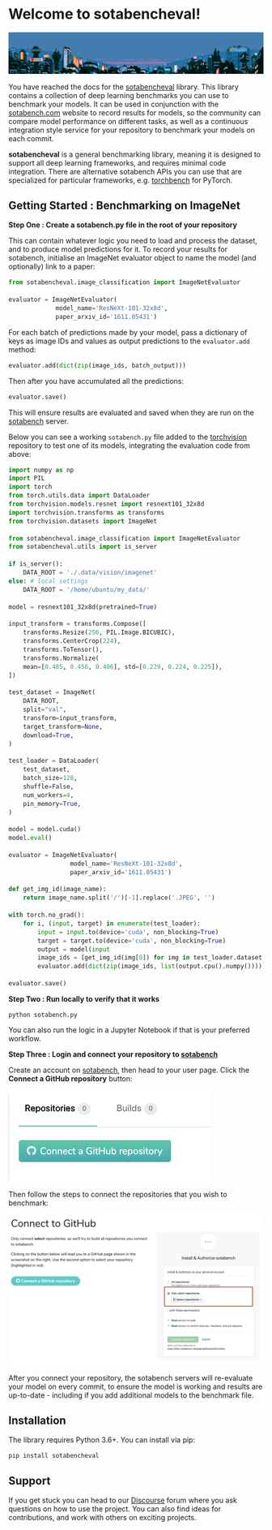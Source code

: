 # Welcome to sotabencheval!

![SotaBench](img/banner.png)

You have reached the docs for the [sotabencheval](https://github.com/sotagents/sotabench-eval) library. This library contains a collection of deep learning benchmarks you can use to
benchmark your models. It can be used in conjunction with the 
[sotabench.com](http://www.sotabench.com) website to record results for models, so the community
can compare model performance on different tasks, as well as a continuous integration style
service for your repository to benchmark your models on each commit.

**sotabencheval** is a general benchmarking library, meaning it is designed to support all deep learning frameworks, 
and requires minimal code integration. There are alternative sotabench APIs you can use that are
specialized for particular frameworks, e.g. [torchbench](https://github.com/sotagents/torchbench) for PyTorch.


## Getting Started : Benchmarking on ImageNet

**Step One : Create a sotabench.py file in the root of your repository**

This can contain whatever logic you need to load and process the dataset, and to 
produce model predictions for it. To record your results for sotabench, initialise
an ImageNet evaluator object to name the model (and optionally) link to a paper:

``` python
from sotabencheval.image_classification import ImageNetEvaluator

evaluator = ImageNetEvaluator(
             model_name='ResNeXt-101-32x8d',
             paper_arxiv_id='1611.05431')
```

For each batch of predictions made by your model, pass a dictionary of keys as image IDs and values as 
output predictions to the `evaluator.add` method:

``` python
evaluator.add(dict(zip(image_ids, batch_output)))
```
Then after you have accumulated all the predictions:

``` python
evaluator.save()
```

This will ensure results are evaluated and saved when they are run on the [sotabench](http://www.sotabench.com) server.

Below you can see a working `sotabench.py` file added to the [torchvision](https://github.com/pytorch/vision) repository 
to test one of its models, integrating the evaluation code from above:

``` python
import numpy as np
import PIL
import torch
from torch.utils.data import DataLoader
from torchvision.models.resnet import resnext101_32x8d
import torchvision.transforms as transforms
from torchvision.datasets import ImageNet

from sotabencheval.image_classification import ImageNetEvaluator
from sotabencheval.utils import is_server

if is_server():
    DATA_ROOT = './.data/vision/imagenet'
else: # local settings
    DATA_ROOT = '/home/ubuntu/my_data/'

model = resnext101_32x8d(pretrained=True)

input_transform = transforms.Compose([
    transforms.Resize(256, PIL.Image.BICUBIC),
    transforms.CenterCrop(224),
    transforms.ToTensor(),
    transforms.Normalize(
    mean=[0.485, 0.456, 0.406], std=[0.229, 0.224, 0.225]),
])

test_dataset = ImageNet(
    DATA_ROOT,
    split="val",
    transform=input_transform,
    target_transform=None,
    download=True,
)

test_loader = DataLoader(
    test_dataset,
    batch_size=128,
    shuffle=False,
    num_workers=4,
    pin_memory=True,
)

model = model.cuda()
model.eval()

evaluator = ImageNetEvaluator(
                 model_name='ResNeXt-101-32x8d',
                 paper_arxiv_id='1611.05431')

def get_img_id(image_name):
    return image_name.split('/')[-1].replace('.JPEG', '')

with torch.no_grad():
    for i, (input, target) in enumerate(test_loader):
        input = input.to(device='cuda', non_blocking=True)
        target = target.to(device='cuda', non_blocking=True)
        output = model(input
        image_ids = [get_img_id(img[0]) for img in test_loader.dataset.imgs[i*test_loader.batch_size:(i+1)*test_loader.batch_size]]
        evaluator.add(dict(zip(image_ids, list(output.cpu().numpy()))))
    
evaluator.save()
```

**Step Two : Run locally to verify that it works** 

```
python sotabench.py
```

You can also run the logic in a Jupyter Notebook if that is your preferred workflow.

**Step Three : Login and connect your repository to [sotabench](http://www.sotabench.com)**

Create an account on [sotabench](http://www.sotabench.com), then head to your user page. Click the
**Connect a GitHub repository** button:

<img width=400 src="img/connect.png">

Then follow the steps to connect the repositories that you wish to benchmark:

![SotaBench](img/connect2.png)


After you connect your repository, the sotabench servers will re-evaluate your model on every commit, 
to ensure the model is working and results are up-to-date - including if you add additional models to the benchmark file.

## Installation

The library requires Python 3.6+. You can install via pip:

```
pip install sotabencheval
```

## Support

If you get stuck you can head to our [Discourse](http://forum.sotabench.com) forum where you ask
questions on how to use the project. You can also find ideas for contributions,
and work with others on exciting projects.